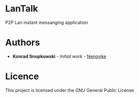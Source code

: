 # LanTalk
P2P Lan instant messanging application
# Authors
* **Konrad Snopkowski** - *Initial work* - [Nenovike](https://github.com/nenovike)
# Licence
This project is licensed under the GNU General Public License